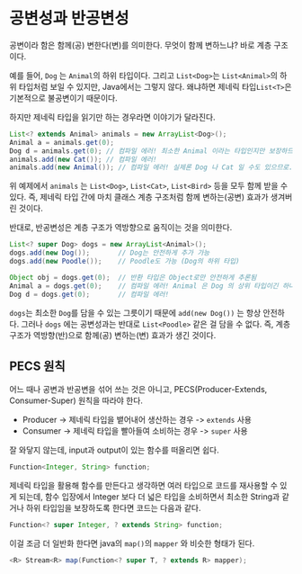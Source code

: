 # 공변성과 반공변성

공변이라 함은 함께(공) 변한다(변)를 의미한다.
무엇이 함께 변하느냐? 바로 계층 구조이다.

예를 들어,
`Dog` 는 `Animal`의 하위 타입이다.
그리고 `List<Dog>`는 `List<Animal>`의 하위 타입처럼 보일 수 있지만, Java에서는 그렇지 않다.
왜냐하면 제네릭 타입`List<T>`은 기본적으로 불공변이기 때문이다. 

하지만 제네릭 타입을 읽기만 하는 경우라면 이야기가 달라진다.

```java
List<? extends Animal> animals = new ArrayList<Dog>();
Animal a = animals.get(0);
Dog d = animals.get(0); // 컴파일 에러! 최소한 Animal 이라는 타입인지만 보장하므로 Dog 인지는 모름
animals.add(new Cat()); // 컴파일 에러!
animals.add(new Animal()); // 컴파일 에러! 실제론 Dog 나 Cat 일 수도 있으므로.
```

위 예제에서 `animals` 는 `List<Dog>`, `List<Cat>`, `List<Bird>` 등을 모두 함께 받을 수 있다.
즉, 제네릭 타입 간에 마치 클래스 계층 구조처럼 함께 변하는(공변) 효과가 생겨버린 것이다.

반대로, 반공변성은 계층 구조가 역방향으로 움직이는 것을 의미한다.

```java
List<? super Dog> dogs = new ArrayList<Animal>();
dogs.add(new Dog());       // Dog는 안전하게 추가 가능
dogs.add(new Poodle());    // Poodle도 가능 (Dog의 하위 타입)

Object obj = dogs.get(0);  // 반환 타입은 Object로만 안전하게 추론됨
Animal a = dogs.get(0);    // 컴파일 에러! Animal 은 Dog 의 상위 타입이긴 하나, 정말 Object가 들어갔을 수도 있기 때문. 
Dog d = dogs.get(0);       // 컴파일 에러!
```

`dogs`는 최소한 `Dog`를 담을 수 있는 그릇이기 때문에 `add(new Dog())` 는 항상 안전하다.
그러나 `dogs` 에는 공변성과는 반대로 `List<Poodle>` 같은 걸 담을 수 없다.
즉, 계층 구조가 역방향(반)으로 함께(공) 변하는(변) 효과가 생긴 것이다.


## PECS 원칙

어느 때나 공변과 반공변을 섞어 쓰는 것은 아니고, PECS(Producer-Extends, Consumer-Super) 원칙을 따라야 한다.

- Producer -> 제네릭 타입을 뱉어내어 생산하는 경우 -> `extends` 사용
- Consumer -> 제네릭 타입을 빨아들여 소비하는 경우 -> `super` 사용

잘 와닿지 않는데, input과 output이 있는 함수를 떠올리면 쉽다.

```java
Function<Integer, String> function;
``` 

제네릭 타입을 활용해 함수를 만든다고 생각하면 여러 타입으로 코드를 재사용할 수 있게 되는데,
함수 입장에서 Integer 보다 더 넓은 타입을 소비하면서 최소한 String과 같거나 하위 타입임을 보장하도록 한다면 코드는 다음과 같다. 

```java
Function<? super Integer, ? extends String> function;
```

이걸 조금 더 일반화 한다면 java의 `map()`의 `mapper` 와 비슷한 형태가 된다.

```java
<R> Stream<R> map(Function<? super T, ? extends R> mapper);
```
